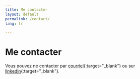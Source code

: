 ```yaml
---
title: Me contacter
layout: default
permalink: /contact/
lang: fr

---
```


# Me contacter
Vous pouvez ne contacter par [courriel](mailto:had.lemaire@gmail.fr){:target="_blank"} ou sur [linkedin](https://www.linkedin.com/in/hadrien-lemaire/){:target="_blank"}.

